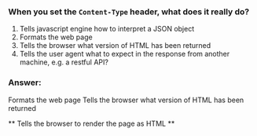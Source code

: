 ### When you set the `Content-Type` header, what does it really do?

1. Tells javascript engine how to interpret a JSON object
1. Formats the web page
1. Tells the browser what version of HTML has been returned 
1. Tells the user agent what to expect in the response from another machine, e.g. a restful API?

### Answer:

Formats the web page
Tells the browser what version of HTML has been returned

** Tells the browser to render the page as HTML **
